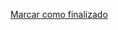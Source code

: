 <a onclick="test()" href="https://fx-learning.mgait.services/finish/process-sessions" target="_parent" class="btn primary-btn">Marcar como finalizado</a>
